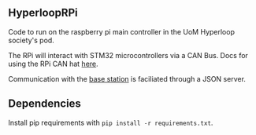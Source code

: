 ## HyperloopRPi

Code to run on the raspberry pi main controller in the UoM Hyperloop society's pod.

The RPi will interact with STM32 microcontrollers via a CAN Bus.
Docs for using the RPi CAN hat [here](https://www.waveshare.com/wiki/RS485_CAN_HAT).

Communication with the [base station](https://github.com/Benkol003/HyperloopUI) is faciliated through a JSON server.

## Dependencies
Install pip requirements with `pip install -r requirements.txt`.